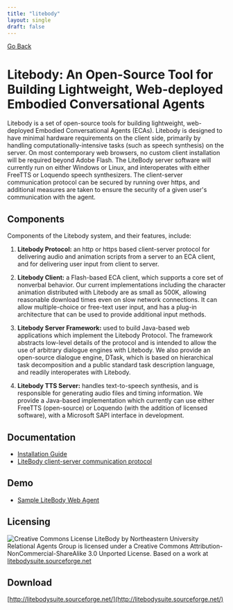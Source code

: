 ```yaml
---
title: "litebody"
layout: single
draft: false
---
```


<a class="back-link" href="../"><i class="fas fa-chevron-left"></i>Go Back</a>

Litebody: An Open-Source Tool for Building Lightweight, Web-deployed Embodied Conversational Agents
=======

Litebody is a set of open-source tools for building lightweight, web-deployed Embodied Conversational Agents (ECAs). Litebody is designed to have minimal hardware requirements on the client side, primarily by handling computationally-intensive tasks (such as speech synthesis) on the server. On most contemporary web browsers, no custom client installation will be required beyond Adobe Flash. The LiteBody server software will currently run on either Windows or Linux, and interoperates with either FreeTTS or Loquendo speech synthesizers. The client-server communication protocol can be secured by running over https, and additional measures are taken to ensure the security of a given user's communication with the agent. 

Components
----
Components of the Litebody system, and their features, include: 
1. **Litebody Protocol:** an http or https based client-server protocol for delivering audio and animation scripts from a server to an ECA client, and for delivering user input from client to server.

2. **Litebody Client:** a Flash-based ECA client, which supports a core set of nonverbal behavior. Our current implementations including the character animation distributed with Litebody are as small as 500K, allowing reasonable download times even on slow network connections. It can allow multiple-choice or free-text user input, and has a plug-in architecture that can be used to provide additional input methods.

3. **Litebody Server Framework:** used to build Java-based web applications which implement the Litebody Protocol. The framework abstracts low-level details of the protocol and is intended to allow the use of arbitrary dialogue engines with Litebody. We also provide an open-source dialogue engine, DTask, which is based on hierarchical task decomposition and a public standard task description language, and readily interoperates with Litebody.

4. **Litebody TTS Server:** handles text-to-speech synthesis, and is responsible for generating audio files and timing information. We provide a Java-based implementation which currently can use either FreeTTS (open-source) or Loquendo (with the addition of licensed software), with a Microsoft SAPI interface in development.

Documentation
----
- [Installation Guide](./installation/)
- [LiteBody client-server communication protocol](./protocol/)

Demo
----
- [Sample LiteBody Web Agent](../)

Licensing 
-----
![Creative Commons License](http://i.creativecommons.org/l/by-nc-sa/3.0/88x31.png) LiteBody by Northeastern University Relational Agents Group  is licensed under a Creative Commons Attribution-NonCommercial-ShareAlike 3.0 Unported License. Based on a work at [litebodysuite.sourceforge.net](http://litebodysuite.sourceforge.net)


Download
-------

[http://litebodysuite.sourceforge.net/](http://litebodysuite.sourceforge.net/)

